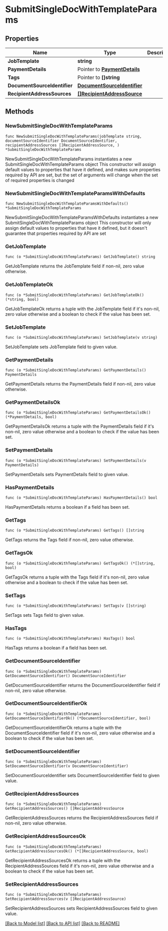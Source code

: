 # SubmitSingleDocWithTemplateParams

## Properties

Name | Type | Description | Notes
------------ | ------------- | ------------- | -------------
**JobTemplate** | **string** |  | 
**PaymentDetails** | Pointer to [**PaymentDetails**](PaymentDetails.md) |  | [optional] 
**Tags** | Pointer to **[]string** |  | [optional] 
**DocumentSourceIdentifier** | [**DocumentSourceIdentifier**](DocumentSourceIdentifier.md) |  | 
**RecipientAddressSources** | [**[]RecipientAddressSource**](RecipientAddressSource.md) |  | 

## Methods

### NewSubmitSingleDocWithTemplateParams

`func NewSubmitSingleDocWithTemplateParams(jobTemplate string, documentSourceIdentifier DocumentSourceIdentifier, recipientAddressSources []RecipientAddressSource, ) *SubmitSingleDocWithTemplateParams`

NewSubmitSingleDocWithTemplateParams instantiates a new SubmitSingleDocWithTemplateParams object
This constructor will assign default values to properties that have it defined,
and makes sure properties required by API are set, but the set of arguments
will change when the set of required properties is changed

### NewSubmitSingleDocWithTemplateParamsWithDefaults

`func NewSubmitSingleDocWithTemplateParamsWithDefaults() *SubmitSingleDocWithTemplateParams`

NewSubmitSingleDocWithTemplateParamsWithDefaults instantiates a new SubmitSingleDocWithTemplateParams object
This constructor will only assign default values to properties that have it defined,
but it doesn't guarantee that properties required by API are set

### GetJobTemplate

`func (o *SubmitSingleDocWithTemplateParams) GetJobTemplate() string`

GetJobTemplate returns the JobTemplate field if non-nil, zero value otherwise.

### GetJobTemplateOk

`func (o *SubmitSingleDocWithTemplateParams) GetJobTemplateOk() (*string, bool)`

GetJobTemplateOk returns a tuple with the JobTemplate field if it's non-nil, zero value otherwise
and a boolean to check if the value has been set.

### SetJobTemplate

`func (o *SubmitSingleDocWithTemplateParams) SetJobTemplate(v string)`

SetJobTemplate sets JobTemplate field to given value.


### GetPaymentDetails

`func (o *SubmitSingleDocWithTemplateParams) GetPaymentDetails() PaymentDetails`

GetPaymentDetails returns the PaymentDetails field if non-nil, zero value otherwise.

### GetPaymentDetailsOk

`func (o *SubmitSingleDocWithTemplateParams) GetPaymentDetailsOk() (*PaymentDetails, bool)`

GetPaymentDetailsOk returns a tuple with the PaymentDetails field if it's non-nil, zero value otherwise
and a boolean to check if the value has been set.

### SetPaymentDetails

`func (o *SubmitSingleDocWithTemplateParams) SetPaymentDetails(v PaymentDetails)`

SetPaymentDetails sets PaymentDetails field to given value.

### HasPaymentDetails

`func (o *SubmitSingleDocWithTemplateParams) HasPaymentDetails() bool`

HasPaymentDetails returns a boolean if a field has been set.

### GetTags

`func (o *SubmitSingleDocWithTemplateParams) GetTags() []string`

GetTags returns the Tags field if non-nil, zero value otherwise.

### GetTagsOk

`func (o *SubmitSingleDocWithTemplateParams) GetTagsOk() (*[]string, bool)`

GetTagsOk returns a tuple with the Tags field if it's non-nil, zero value otherwise
and a boolean to check if the value has been set.

### SetTags

`func (o *SubmitSingleDocWithTemplateParams) SetTags(v []string)`

SetTags sets Tags field to given value.

### HasTags

`func (o *SubmitSingleDocWithTemplateParams) HasTags() bool`

HasTags returns a boolean if a field has been set.

### GetDocumentSourceIdentifier

`func (o *SubmitSingleDocWithTemplateParams) GetDocumentSourceIdentifier() DocumentSourceIdentifier`

GetDocumentSourceIdentifier returns the DocumentSourceIdentifier field if non-nil, zero value otherwise.

### GetDocumentSourceIdentifierOk

`func (o *SubmitSingleDocWithTemplateParams) GetDocumentSourceIdentifierOk() (*DocumentSourceIdentifier, bool)`

GetDocumentSourceIdentifierOk returns a tuple with the DocumentSourceIdentifier field if it's non-nil, zero value otherwise
and a boolean to check if the value has been set.

### SetDocumentSourceIdentifier

`func (o *SubmitSingleDocWithTemplateParams) SetDocumentSourceIdentifier(v DocumentSourceIdentifier)`

SetDocumentSourceIdentifier sets DocumentSourceIdentifier field to given value.


### GetRecipientAddressSources

`func (o *SubmitSingleDocWithTemplateParams) GetRecipientAddressSources() []RecipientAddressSource`

GetRecipientAddressSources returns the RecipientAddressSources field if non-nil, zero value otherwise.

### GetRecipientAddressSourcesOk

`func (o *SubmitSingleDocWithTemplateParams) GetRecipientAddressSourcesOk() (*[]RecipientAddressSource, bool)`

GetRecipientAddressSourcesOk returns a tuple with the RecipientAddressSources field if it's non-nil, zero value otherwise
and a boolean to check if the value has been set.

### SetRecipientAddressSources

`func (o *SubmitSingleDocWithTemplateParams) SetRecipientAddressSources(v []RecipientAddressSource)`

SetRecipientAddressSources sets RecipientAddressSources field to given value.



[[Back to Model list]](../README.md#documentation-for-models) [[Back to API list]](../README.md#documentation-for-api-endpoints) [[Back to README]](../README.md)


